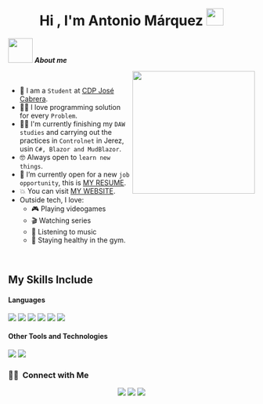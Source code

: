 <h1 align="center"><b>Hi , I'm Antonio Márquez </b><img src="https://media.giphy.com/media/hvRJCLFzcasrR4ia7z/giphy.gif" width="35"></h1>

 <picture><img src = "https://github.com/7oSkaaa/7oSkaaa/blob/main/Images/about_me.gif?raw=true" width = 50px></picture> ***About me***

<picture> <img align="right" src="https://github.com/7oSkaaa/7oSkaaa/blob/main/Images/Right_Side.gif?raw=true" width = 250px></picture>

<br>

- :school: I am a `Student` at [CDP José Cabrera]([http://suez.edu.eg/ar/](https://cdpjosecabrera.es/)).
- :technologist: I love programming solution for every `Problem`.
- :student: I'm currently finishing my `DAW studies` and carrying out the practices in `Controlnet` in Jerez, usin `C#, Blazor and MudBlazor`.
- :nerd_face: Always open to `learn new things`.
- :thinking: I’m currently open for a new `job opportunity`, this is [MY RESUME](https://drive.google.com/file/d/1l__mSLTUASbas3CpJWlEZudJtDdPyXus/view).
- :boom: You can visit [MY WEBSITE](http://antoniomrqz.me).
-  Outside tech, I love:
   -  🎮 Playing videogames
   -  🎬 Watching series
   -  🎵 Listening to music
   -  🦾 Staying healthy in the gym.
<br>

## My Skills Include

<h4> Languages </h4>
<span> 
  <img src="https://img.shields.io/badge/HTML5-E34F26?style=for-the-badge&logo=html5&logoColor=white">
  <img src="https://img.shields.io/badge/CSS3-1572B6?style=for-the-badge&logo=css3&logoColor=white">
  <img src="https://img.shields.io/badge/JavaScript-F7DF1E?style=for-the-badge&logo=javascript&logoColor=black">
  <img src="https://img.shields.io/badge/Java-ED8B00?style=for-the-badge&logo=java&logoColor=white">
  <img src="https://img.shields.io/badge/python-3670A0?style=for-the-badge&logo=python&logoColor=ffdd54">
  <img src="https://img.shields.io/badge/php-3670A0?style=for-the-badge&logo=php&logoColor=ffffff">
</span>

<h4> Other Tools and Technologies </h4>
<span>
  <img src="https://img.shields.io/badge/Git-F05032?style=for-the-badge&logo=git&logoColor=white">
  <img src="https://img.shields.io/badge/MySQL-00000F?style=for-the-badge&logo=mysql&logoColor=white">
</span>

### 🤝🏻 &nbsp;Connect with Me

<p align="center">
<a href="www.linkedin.com/in/antoniomrqz"><img src="https://img.shields.io/badge/-Antonio%20Márquez%20Barrios-0077B5?style=flat&logo=Linkedin&logoColor=white"/></a>
<a href="mailto:antonio.mrqz.brrs@gmail.com"><img src="https://img.shields.io/badge/-antonio.mrqz.brrs@gmail.com-D14836?style=flat&logo=Gmail&logoColor=white"/></a>
<a href="https://www.instagram.com/antonio.mrqz_/?hl=es"><img src="https://img.shields.io/badge/-@antonio.mrqz_-E4405F?style=flat&logo=Instagram&logoColor=white"/></a>
</p>
